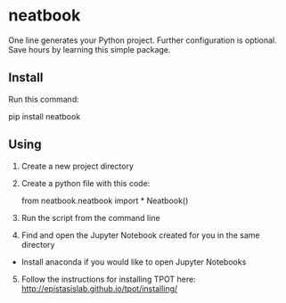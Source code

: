 # neatbook

One line generates your Python project. Further configuration is optional. Save hours by learning this simple package.

## Install

Run this command:

pip install neatbook

## Using

1. Create a new project directory
2. Create a python file with this code:

      from neatbook.neatbook import *
      Neatbook()

3. Run the script from the command line
4. Find and open the Jupyter Notebook created for you in the same directory
  - Install anaconda if you would like to open Jupyter Notebooks
5. Follow the instructions for installing TPOT here: http://epistasislab.github.io/tpot/installing/
